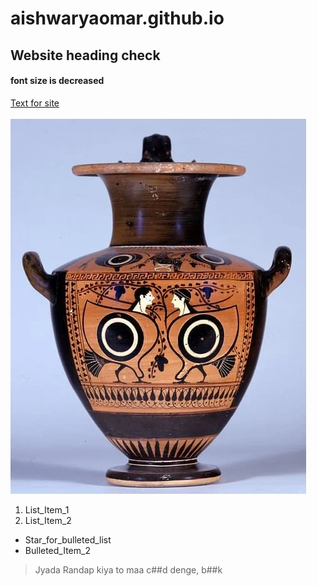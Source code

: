 # aishwaryaomar.github.io
## Website heading check
#### font size is decreased
[Text for site](https://www.youtube.com/watch?v=dQw4w9WgXcQ)<br><br>
<img src = "1151.jpeg">
1. List_Item_1
2. List_Item_2
* Star_for_bulleted_list
* Bulleted_Item_2
> Jyada Randap kiya to maa c##d denge, b##k
